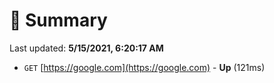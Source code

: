 # 📖 Summary
Last updated: **5/15/2021, 6:20:17 AM**

- `GET` [https://google.com](https://google.com) - **Up** (121ms)
